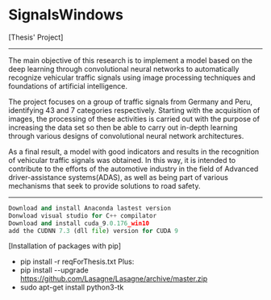 # SignalsWindows
[Thesis' Project]

---------------------------------
The main objective of this research is to implement a model based on the deep learning through convolutional neural networks to automatically recognize vehicular traffic signals using image processing techniques and foundations of artificial intelligence.

The project focuses on a group of traffic signals from Germany and Peru, identifying 43 and 7 categories respectively. Starting with the acquisition of images, the processing of these activities is carried out with the purpose of increasing the data set so then be able to carry out in-depth learning through various designs of convolutional neural network architectures.

As a final result, a model with good indicators and results in the recognition of vehicular traffic signals was obtained. In this way, it is intended to contribute to the efforts of the automotive industry in the field of Advanced driver-assistance systems(ADAS), as well as being part of various mechanisms that seek to provide solutions to road safety.

---------------------------------
```python
Download and install Anaconda lastest version
Donwload visual studio for C++ compilator
Download and install cuda_9.0.176_win10
add the CUDNN 7.3 (dll file) version for CUDA 9
```

[Installation of packages with pip]
- pip install -r reqForThesis.txt
Plus: 
- pip install --upgrade https://github.com/Lasagne/Lasagne/archive/master.zip
- sudo apt-get install python3-tk
